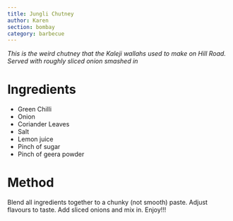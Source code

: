 ```yaml
---
title: Jungli Chutney
author: Karen
section: bombay
category: barbecue
---
```

_This is the weird chutney that the Kaleji wallahs used to make on Hill Road. Served with roughly sliced onion smashed in_

# Ingredients

* Green Chilli
* Onion
* Coriander Leaves
* Salt
* Lemon juice
* Pinch of sugar
* Pinch of geera powder



# Method

Blend all ingredients together to a chunky (not smooth) paste.
Adjust flavours to taste. 
Add sliced onions and mix in. 
Enjoy!!!